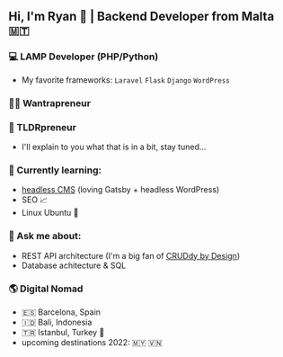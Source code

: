 ## Hi, I'm Ryan 👋 | Backend Developer from Malta 🇲🇹

<!--
**tldrpreneur/tldrpreneur** is a ✨ _special_ ✨ repository because its `README.md` (this file) appears on your GitHub profile.

Here are some ideas to get you started:

- 🔭 I’m currently working on [foobar](https://foobar.com/)
- 🌱 I’m currently learning CMS, 
- 👯 I’m looking to collaborate on startups as a backend developer + SEO.
- 🤔 I’m looking for help with anything front-end related.

- 📫 How to reach me: ...
- 😄 Pronouns: ...
- ⚡ Fun fact: ...
-->

### 💻 LAMP Developer (PHP/Python)
- My favorite frameworks: `Laravel` `Flask` `Django` `WordPress`

### 🤦‍♂️ Wantrapreneur

### 🚀 TLDRpreneur
- I'll explain to you what that is in a bit, stay tuned...

### 🌱 Currently learning:
- [headless CMS](https://www.youtube.com/watch?v=NviW5Dr7EaY&t=1406s&ab_channel=FooCafe) (loving Gatsby + headless WordPress)
- SEO 📈
- Linux Ubuntu 🐧

### 💬 Ask me about:
- REST API architecture (I'm a big fan of [CRUDdy by Design](https://www.youtube.com/watch?v=MF0jFKvS4SI&ab_channel=AdamWathan))
- Database achitecture & SQL

### 🌎 Digital Nomad
- 🇪🇸 Barcelona, Spain
- 🇮🇩 Bali, Indonesia
- 🇹🇷 Istanbul, Turkey 📍
- upcoming destinations 2022: 🇲🇾 🇻🇳
